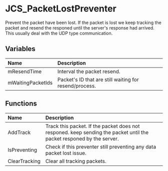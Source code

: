 # JCS_PacketLostPreventer

Prevent the packet have been lost. If the packet is lost we
keep tracking the packet and resend the responed until the
server's response had arrived. This usually deal with the
UDP type communication.

## Variables

| Name | Description |
|:---|:---|
| mResendTime | Interval the packet resend. |
| mWaitingPacketIds | Packet's ID that are still waiting for resend/process. |

## Functions

| Name | Description |
|:---|:---|
| AddTrack | Track this packet. If the packet does not responed. keep sending the packet until the packet responed by the server. |
| IsPreventing | Check if this preventer still preventing any data packet lost issue. |
| ClearTracking | Clear all tracking packets. |
